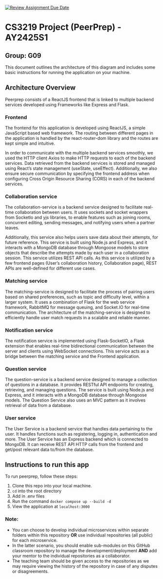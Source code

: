 [![Review Assignment Due Date](https://classroom.github.com/assets/deadline-readme-button-22041afd0340ce965d47ae6ef1cefeee28c7c493a6346c4f15d667ab976d596c.svg)](https://classroom.github.com/a/bzPrOe11)

# CS3219 Project (PeerPrep) - AY2425S1

## Group: G09

This document outlines the architecture of this diagram and includes some basic instructions for running the application on your machine.

## Architecture Overview

Peerprep consists of a ReactJS frontend that is linked to multiple backend services developed using Frameworks like Express and Flask.

### Frontend

The frontend for this application is developed using ReactJS, a simple JavaScript based web framework. The routing between different pages in the application is handled by the react-router-dom library and the routes are kept simple and intuitive.

In order to communicate with the multiple backend services smoothly, we used the HTTP client Axios to make HTTP requests to each of the backend services. Data retrieved from the backend services is stored and managed using React’s state management (useState, useEffect). Additionally, we also ensure secure communication by specifying the frontend address when configuring Cross Origin Resource Sharing (CORS) in each of the backend services.

### Collaboration service

The collaboration-service is a backend service designed to facilitate real-time collaboration between users. It uses sockets and socket wrappers from SocketIo and yjs libraries, to enable features such as joining rooms, concurrent editing, sending messages, and notifying users when a partner leaves.

Additionally, this service also helps users save data about their attempts, for future reference. This service is built using Node.js and Express, and it interacts with a MongoDB database through Mongoose models to store objects that describe the attempts made by each user in a collaboration session. This service utilizes REST API calls. As this service is utilized by a few frontend pages (User’s collaboration history, Collaboration page), REST APIs are well-defined for different use cases.

### Matching service

The matching-service is designed to facilitate the process of pairing users based on shared preferences, such as topic and difficulty level, within a larger system. It uses a combination of Flask for the web service framework, RabbitMQ for message queuing, and Socket.IO for real-time communication. The architecture of the matching-service is designed to efficiently handle user match requests in a scalable and reliable manner.

### Notification service

The notification service is implemented using Flask-SocketIO, a Flask extension that enables real-time bidirectional communication between the server and clients using WebSocket connections. This service acts as a bridge between the matching service and the Frontend application.

### Question service

The question-service is a backend service designed to manage a collection of questions in a database. It provides RESTful API endpoints for creating, retrieving, and managing questions. The service is built using Node.js and Express, and it interacts with a MongoDB database through Mongoose models. The Question Service also uses an MVC pattern as it involves retrieval of data from a database.

### User service

The User Service is a backend service that handles data pertaining to the user. It handles functions such as registering, logging in, authentication and more. The User Service has an Express backend which is connected to MongoDB. It can receive REST API HTTP calls from the frontend and get/post relevant data to/from the database.

## Instructions to run this app

To run peerprep, follow these steps:

1. Clone this repo into your local machine.
2. `cd` into the root directory
3. Add in .env files
4. Run the command `docker compose up --build -d`
5. View the application at `localhost:3000`

### Note:

- You can choose to develop individual microservices within separate folders within this repository **OR** use individual repositories (all public) for each microservice.
- In the latter scenario, you should enable sub-modules on this GitHub classroom repository to manage the development/deployment **AND** add your mentor to the individual repositories as a collaborator.
- The teaching team should be given access to the repositories as we may require viewing the history of the repository in case of any disputes or disagreements.
